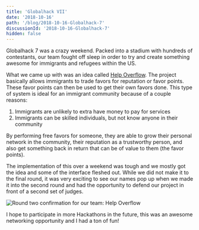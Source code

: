 ```yaml
---
title: 'Globalhack VII'
date: '2018-10-16'
path: '/blog/2018-10-16-Globalhack-7'
discussionId: '2018-10-16-Globalhack-7'
hidden: false
---
```


Globalhack 7 was a crazy weekend. Packed into a stadium with hundreds of contestants, our team fought off sleep in order to try and create something awesome for immigrants and refugees within the US.

What we came up with was an idea called [Help Overflow](https://github.com/giraffesyo/help2behelped). The project basically allows immigrants to trade favors for reputation or favor points. These favor points can then be used to get their own favors done. This type of system is ideal for an immigrant community because of a couple reasons:

1. Immigrants are unlikely to extra have money to pay for services
2. Immigrants can be skilled individuals, but not know anyone in their community

By performing free favors for someone, they are able to grow their personal network in the community, their reputation as a trustworthy person, and also get something back in return that can be of value to them (the favor points).

The implementation of this over a weekend was tough and we mostly got the idea and some of the interface fleshed out. While we did not make it to the final round, it was very exciting to see our names pop up when we made it into the second round and had the opportunity to defend our project in front of a second set of judges.

![Round two confirmation for our team: Help Overflow](../images/2018-10-16/round2.jpg)

I hope to participate in more Hackathons in the future, this was an awesome networking opportunity and I had a ton of fun!
